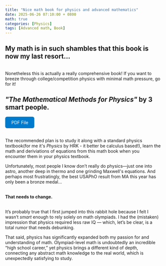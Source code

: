 ```yaml
---
title: "Nice math book for physics and advanced mathematics"
date: 2025-06-26 07:10:00 + 0800
math: true
categories: [Physics]
tags: [Advanced math, Book]
---
```



## My math is in such shambles that this book is now my last resort...

<br>Nonetheless this is actually a really comprehensive book! If you want to breeze through college/competition physics with minimal math pressure, go for it!<br>

## _"The Mathematical Methods for Physics"_   by 3 smart people.


<a href="/assets/files/math.pdf" target="_blank" rel="noopener noreferrer" style="display: inline-block; padding: 10px 20px; background-color: #007acc; color: white; border-radius: 6px; text-decoration: none;">PDF File</a>


<br>The recommended plan is to study it along with a standard physics textbook(for me it's _Physics_ by HRK - it better be calculus based!), learn the math and deriviations of equations from this math book when you encounter them in your physics textbook.<br>

Unfortunately, most people I know don’t really do physics—just one into astro, another deep in thermo and one grinding Maxwell's equations. And perhaps most frustratingly, the best USAPhO result from MA this year has only been a bronze medal... <br><br>

**That needs to change.**

<br>It’s probably true that I first jumped into this rabbit hole because I felt I wasn’t _smart_ enough to rely solely on math olympiads. I had the (mistaken) impression that physics required less raw IQ — which, let’s be clear, is a total rumor that needs debunking.<br>

That said, physics has significantly expanded both my passion for and understanding of math. Olympiad-level math is undoubtedly an incredible “high school career,” yet physics brings a different kind of depth, connecting any abstract math knowledge to the real world, which is unexpectedly satisfying to study.<br>
